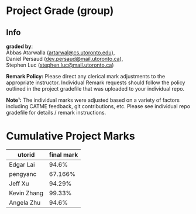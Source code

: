
# Project Grade (group)

## Info
__graded by__:\
Abbas Atarwalla	(artarwal@cs.utoronto.edu),\
Daniel Persaud	(dev.persaud@mail.utoronto.ca),\
Stephen Luc	(stephen.luc@mail.utoronto.ca)

__Remark Policy:__ Please direct any clerical mark adjustments to the appropriate instructor. Individual Remark requests
should follow the policy outlined in the project gradefile that was uploaded to your individual repo.

__Note¹:__ The individual marks were adjusted based on a variety of factors including CATME feedback, git contributions, etc.
Please see individual repo gradefile for details / remark instructions.

# Cumulative Project Marks
| utorid | final mark |
|---|---|
|Edgar Lai|94.6%|
|pengyanc|67.166%|
|Jeff Xu|94.29%|
|Kevin Zhang|99.33%|
|Angela Zhu|94.6%|
